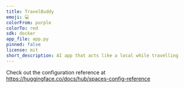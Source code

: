 ```yaml
---
title: TravelBuddy
emoji: 💻
colorFrom: purple
colorTo: red
sdk: docker
app_file: app.py
pinned: false
license: mit
short_description: AI app that acts like a local while travelling
---
```


Check out the configuration reference at https://huggingface.co/docs/hub/spaces-config-reference
